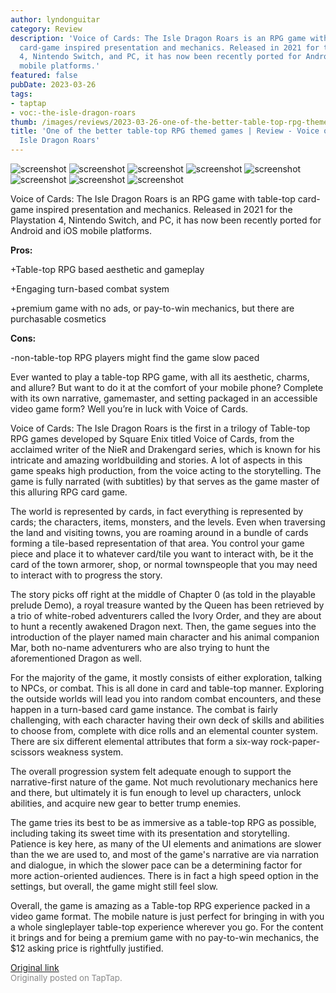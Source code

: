 ```yaml
---
author: lyndonguitar
category: Review
description: 'Voice of Cards: The Isle Dragon Roars is an RPG game with table-top
  card-game inspired presentation and mechanics. Released in 2021 for the Playstation
  4, Nintendo Switch, and PC, it has now been recently ported for Android and iOS
  mobile platforms.'
featured: false
pubDate: 2023-03-26
tags:
- taptap
- voc:-the-isle-dragon-roars
thumb: /images/reviews/2023-03-26-one-of-the-better-table-top-rpg-themed-games--review---voice-of-cards-the-isle-dragon-roa-0.avif
title: 'One of the better table-top RPG themed games | Review - Voice of Cards: The
  Isle Dragon Roars'
---
```


<div class="gallery">
  <img src="/images/reviews/2023-03-26-one-of-the-better-table-top-rpg-themed-games--review---voice-of-cards-the-isle-dragon-roa-0.avif" alt="screenshot" />
  <img src="/images/reviews/2023-03-26-one-of-the-better-table-top-rpg-themed-games--review---voice-of-cards-the-isle-dragon-roa-1.avif" alt="screenshot" />
  <img src="/images/reviews/2023-03-26-one-of-the-better-table-top-rpg-themed-games--review---voice-of-cards-the-isle-dragon-roa-2.avif" alt="screenshot" />
  <img src="/images/reviews/2023-03-26-one-of-the-better-table-top-rpg-themed-games--review---voice-of-cards-the-isle-dragon-roa-3.avif" alt="screenshot" />
  <img src="/images/reviews/2023-03-26-one-of-the-better-table-top-rpg-themed-games--review---voice-of-cards-the-isle-dragon-roa-4.avif" alt="screenshot" />
  <img src="/images/reviews/2023-03-26-one-of-the-better-table-top-rpg-themed-games--review---voice-of-cards-the-isle-dragon-roa-5.avif" alt="screenshot" />
  <img src="/images/reviews/2023-03-26-one-of-the-better-table-top-rpg-themed-games--review---voice-of-cards-the-isle-dragon-roa-6.avif" alt="screenshot" />
  <img src="/images/reviews/2023-03-26-one-of-the-better-table-top-rpg-themed-games--review---voice-of-cards-the-isle-dragon-roa-7.avif" alt="screenshot" />
</div>

Voice of Cards: The Isle Dragon Roars is an RPG game with table-top card-game inspired presentation and mechanics. Released in 2021 for the Playstation 4, Nintendo Switch, and PC, it has now been recently ported for Android and iOS mobile platforms.


**Pros:**


+Table-top RPG based aesthetic and gameplay

+Engaging turn-based combat system

+premium game with no ads, or pay-to-win mechanics, but there are purchasable cosmetics


**Cons:**


-non-table-top RPG players might find the game slow paced

Ever wanted to play a table-top RPG game, with all its aesthetic, charms, and allure? But want to do it at the comfort of your mobile phone? Complete with its own narrative, gamemaster, and setting packaged in an accessible video game form? Well you’re in luck with Voice of Cards.

Voice of Cards: The Isle Dragon Roars is the first in a trilogy of Table-top RPG games developed by Square Enix titled Voice of Cards, from the acclaimed writer of the NieR and Drakengard series, which is known for his intricate and amazing worldbuilding and stories. A lot of aspects in this game speaks high production, from the voice acting to the storytelling. The game is fully narrated (with subtitles) by that serves as the game master of this alluring RPG card game.

The world is represented by cards, in fact everything is represented by cards; the characters, items, monsters, and the levels. Even when traversing the land and visiting towns, you are roaming around in a bundle of cards forming a tile-based representation of that area. You control your game piece and place it to whatever card/tile you want to interact with, be it the card of the town armorer, shop, or normal townspeople that you may need to interact with to progress the story.

The story picks off right at the middle of Chapter 0 (as told in the playable prelude Demo), a royal treasure wanted by the Queen has been retrieved by a trio of white-robed adventurers called the Ivory Order, and they are about to hunt a recently awakened Dragon next. Then, the game segues into the introduction of the player named main character and his animal companion Mar, both no-name adventurers who are also trying to hunt the aforementioned Dragon as well.

For the majority of the game, it mostly consists of either exploration, talking to NPCs, or combat. This is all done in card and table-top manner. Exploring the outside worlds will lead you into random combat encounters, and these happen in a turn-based card game instance. The combat is fairly challenging, with each character having their own deck of skills and abilities to choose from, complete with dice rolls and an elemental counter system. There are six different elemental attributes that form a six-way rock-paper-scissors weakness system.

The overall progression system felt adequate enough to support the narrative-first nature of the game. Not much revolutionary mechanics here and there, but ultimately it is fun enough to level up characters, unlock abilities, and acquire new gear to better trump enemies.

The game tries its best to be as immersive as a table-top RPG as possible, including taking its sweet time with its presentation and storytelling. Patience is key here, as many of the UI elements and animations are slower than the we are used to, and most of the game's narrative are via narration and dialogue, in which the slower pace can be a determining factor for more action-oriented audiences. There is in fact a high speed option in the settings, but overall, the game might still feel slow.

Overall, the game is amazing as a Table-top RPG experience packed in a video game format. The mobile nature is just perfect for bringing in with you a whole singleplayer table-top experience wherever you go. For the content it brings and for being a premium game with no pay-to-win mechanics, the $12 asking price is rightfully justified.

[Original link](https://www.taptap.io/post/4902221)<br><span style="font-size: 0.95em; color: #888;">Originally posted on TapTap.</span>